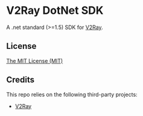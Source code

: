 # V2Ray DotNet SDK

A .net standard (>=1.5) SDK for [V2Ray](https://github.com/v2ray/v2ray-core/).

## License

[The MIT License (MIT)](https://raw.githubusercontent.com/techotaku/v2ray-dotnet-sdk/master/LICENSE)  

## Credits

This repo relies on the following third-party projects:  

* [V2Ray](https://github.com/v2ray/v2ray-core/)  